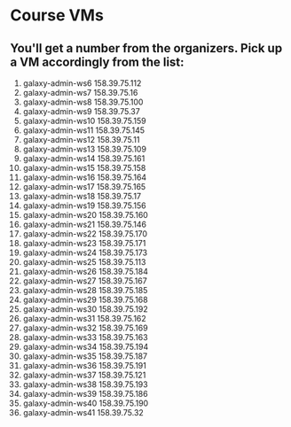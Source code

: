 # Course VMs

You'll get a number from the organizers. Pick up a VM accordingly from the list:
---------------------------------------------------------------------------------

1. galaxy-admin-ws6	158.39.75.112
2. galaxy-admin-ws7	158.39.75.16
3. galaxy-admin-ws8	158.39.75.100
4. galaxy-admin-ws9	158.39.75.37
5. galaxy-admin-ws10	158.39.75.159
6. galaxy-admin-ws11	158.39.75.145
7. galaxy-admin-ws12	158.39.75.11
8. galaxy-admin-ws13	158.39.75.109
9. galaxy-admin-ws14	158.39.75.161
10. galaxy-admin-ws15	158.39.75.158
11. galaxy-admin-ws16	158.39.75.164
12. galaxy-admin-ws17	158.39.75.165
13. galaxy-admin-ws18	158.39.75.17
14. galaxy-admin-ws19	158.39.75.156
15. galaxy-admin-ws20	158.39.75.160
16. galaxy-admin-ws21	158.39.75.146
17. galaxy-admin-ws22	158.39.75.170
18. galaxy-admin-ws23	158.39.75.171
19. galaxy-admin-ws24	158.39.75.173
20. galaxy-admin-ws25	158.39.75.113
21. galaxy-admin-ws26	158.39.75.184
22. galaxy-admin-ws27	158.39.75.167
23. galaxy-admin-ws28	158.39.75.185
24. galaxy-admin-ws29	158.39.75.168
25. galaxy-admin-ws30	158.39.75.192
26. galaxy-admin-ws31	158.39.75.162
27. galaxy-admin-ws32	158.39.75.169
28. galaxy-admin-ws33	158.39.75.163
29. galaxy-admin-ws34	158.39.75.194
30. galaxy-admin-ws35	158.39.75.187
31. galaxy-admin-ws36	158.39.75.191
32. galaxy-admin-ws37	158.39.75.121
33. galaxy-admin-ws38	158.39.75.193
34. galaxy-admin-ws39	158.39.75.186
35. galaxy-admin-ws40	158.39.75.190
36. galaxy-admin-ws41	158.39.75.32


